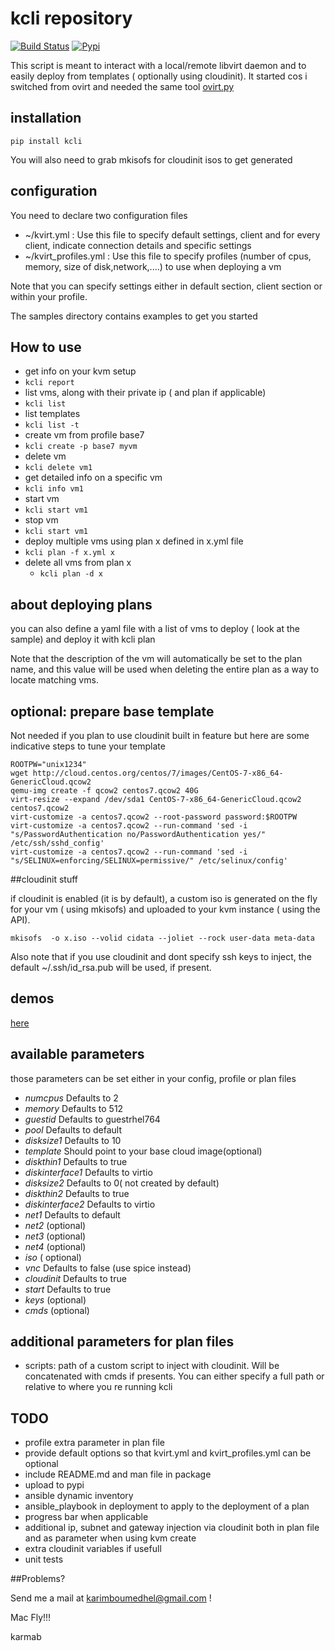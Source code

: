 # kcli repository

[![Build Status](https://travis-ci.org/karmab/kcli.svg?branch=master)](https://travis-ci.org/karmab/kcli)
[![Pypi](http://img.shields.io/pypi/v/kcli.svg)](https://pypi.python.org/pypi/kcli/)

This script is meant to interact with a local/remote libvirt daemon and to easily deploy from templates ( optionally using cloudinit).
It started cos i switched from ovirt and needed the same tool [ovirt.py](https://github.com/karmab/ovirt)

## installation
```
pip install kcli
```
You will also need to grab mkisofs for cloudinit isos to get generated


## configuration
You need to declare two configuration files

- ~/kvirt.yml : Use this file to specify default settings, client and for every client, indicate connection details and specific settings
- ~/kvirt_profiles.yml : Use this file to specify profiles (number of cpus, memory, size of disk,network,....) to use when deploying a vm

Note that you can specify settings either in default section, client section or within your profile.

The samples directory contains examples to get you started

## How to use

- get info on your kvm setup
 - `kcli report`
- list vms, along with their private ip ( and plan if applicable)
 - `kcli list`
- list templates
 - `kcli list -t`
- create vm from profile base7
 - `kcli create -p base7 myvm`
- delete vm
 - `kcli delete vm1`
- get detailed info on a specific vm
 - `kcli info vm1` 
- start vm
 - `kcli start vm1` 
- stop vm
 - `kcli start vm1` 
- deploy multiple vms using plan x defined in x.yml file 
 - `kcli plan -f x.yml x`
- delete all vms from plan x
  - `kcli plan -d x` 

## about deploying plans

you can also define a yaml file with a list of vms to deploy ( look at the sample) and deploy it with kcli plan

Note that the description of the vm will automatically be set to the plan name, and this value will be used when deleting the entire plan as a way to locate matching vms.  



## optional: prepare base template

Not needed if you plan to use cloudinit built in feature but here are some indicative steps to tune your template

```
ROOTPW="unix1234"
wget http://cloud.centos.org/centos/7/images/CentOS-7-x86_64-GenericCloud.qcow2
qemu-img create -f qcow2 centos7.qcow2 40G
virt-resize --expand /dev/sda1 CentOS-7-x86_64-GenericCloud.qcow2 centos7.qcow2
virt-customize -a centos7.qcow2 --root-password password:$ROOTPW
virt-customize -a centos7.qcow2 --run-command 'sed -i "s/PasswordAuthentication no/PasswordAuthentication yes/" /etc/ssh/sshd_config'
virt-customize -a centos7.qcow2 --run-command 'sed -i "s/SELINUX=enforcing/SELINUX=permissive/" /etc/selinux/config'
```

##cloudinit stuff

if cloudinit is enabled (it is by default), a custom iso is generated on the fly for your vm ( using mkisofs) and uploaded to your kvm instance ( using the API).

```
mkisofs  -o x.iso --volid cidata --joliet --rock user-data meta-data
```
Also note that if you use cloudinit and dont specify ssh keys to inject, the default ~/.ssh/id_rsa.pub will be used, if present.

## demos

[here](https://asciinema.org/a/31k7y6eu95ylhxnfyrqcx3qtj)

## available parameters
those parameters can be set either in your config, profile or plan files

- *numcpus* Defaults to 2
- *memory* Defaults to 512
- *guestid* Defaults to guestrhel764
- *pool* Defaults to default
- *disksize1* Defaults to 10
- *template* Should point to your base cloud image(optional)
- *diskthin1* Defaults to true
- *diskinterface1* Defaults to virtio
- *disksize2* Defaults to 0( not created by default)
- *diskthin2* Defaults to true
- *diskinterface2* Defaults to virtio  
- *net1* Defaults to default
- *net2* (optional)
- *net3* (optional)
- *net4* (optional)
- *iso* ( optional)
- *vnc* Defaults to false (use spice instead)
- *cloudinit* Defaults to true
- *start* Defaults to true
- *keys* (optional)
- *cmds* (optional)


## additional parameters for plan files

- scripts: path of a custom script to inject with cloudinit. Will be concatenated with cmds if presents. You can either specify a full path or relative to where you re running kcli

## TODO

- profile extra parameter in plan file
- provide default options so that kvirt.yml and kvirt_profiles.yml can be optional
- include README.md and man file in package
- upload to pypi
- ansible dynamic inventory 
- ansible_playbook in deployment to apply to the deployment of a plan
- progress bar when applicable
- additional ip, subnet and gateway injection via cloudinit both in plan file and as parameter when using kvm create
- extra cloudinit variables if usefull
- unit tests

##Problems?

Send me a mail at [karimboumedhel@gmail.com](mailto:karimboumedhel@gmail.com) !

Mac Fly!!!

karmab
